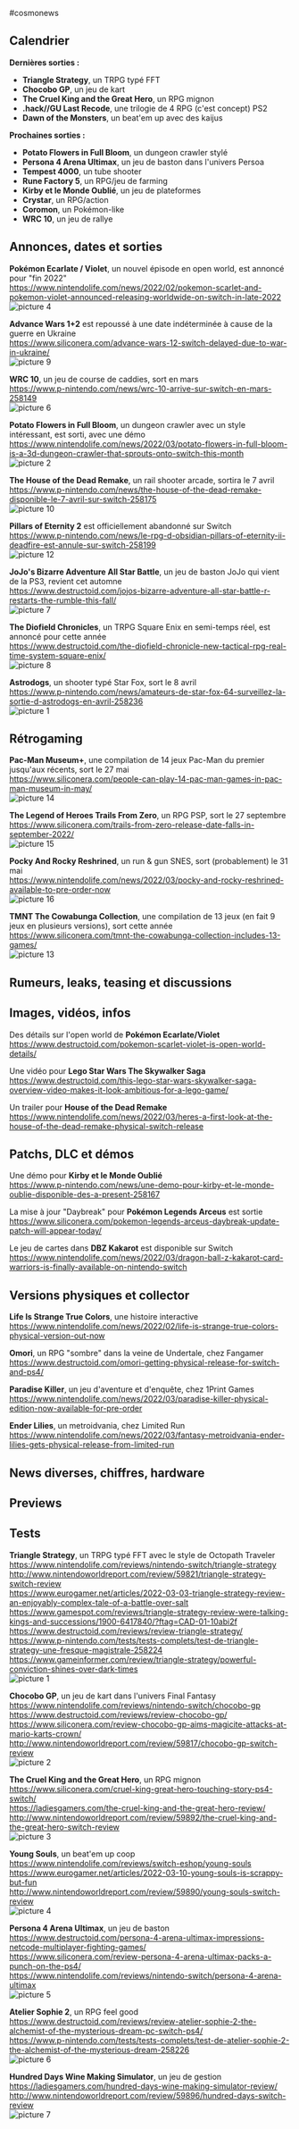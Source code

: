#cosmonews  
  
## Calendrier  

**Dernières sorties :**

- **Triangle Strategy**, un TRPG typé FFT
- **Chocobo GP**, un jeu de kart
- **The Cruel King and the Great Hero**, un RPG mignon
- **.hack//GU Last Recode**, une trilogie de 4 RPG (c'est concept) PS2
- **Dawn of the Monsters**, un beat'em up avec des kaijus

**Prochaines sorties :**

- **Potato Flowers in Full Bloom**, un dungeon crawler stylé
- **Persona 4 Arena Ultimax**, un jeu de baston dans l'univers Persoa
- **Tempest 4000**, un tube shooter
- **Rune Factory 5**, un RPG/jeu de farming
- **Kirby et le Monde Oublié**, un jeu de plateformes
- **Crystar**, un RPG/action
- **Coromon**, un Pokémon-like
- **WRC 10**, un jeu de rallye
  
## Annonces, dates et sorties  
  
**Pokémon Ecarlate / Violet**, un nouvel épisode en open world, est annoncé pour "fin 2022"  
https://www.nintendolife.com/news/2022/02/pokemon-scarlet-and-pokemon-violet-announced-releasing-worldwide-on-switch-in-late-2022  
![picture 4](https://i.imgur.com/zZEgWISm.png)  
  
**Advance Wars 1+2** est repoussé à une date indéterminée à cause de la guerre en Ukraine  
https://www.siliconera.com/advance-wars-12-switch-delayed-due-to-war-in-ukraine/  
![picture 9](https://i.imgur.com/bnnslfzm.png)  

**WRC 10**, un jeu de course de caddies, sort en mars  
https://www.p-nintendo.com/news/wrc-10-arrive-sur-switch-en-mars-258149  
![picture 6](https://i.imgur.com/ey6M0jnm.jpg)  
  
**Potato Flowers in Full Bloom**, un dungeon crawler avec un style intéressant, est sorti, avec une démo  
https://www.nintendolife.com/news/2022/03/potato-flowers-in-full-bloom-is-a-3d-dungeon-crawler-that-sprouts-onto-switch-this-month  
![picture 2](https://i.imgur.com/n1sJzRVm.png)  
  
**The House of the Dead Remake**, un rail shooter arcade, sortira le 7 avril  
https://www.p-nintendo.com/news/the-house-of-the-dead-remake-disponible-le-7-avril-sur-switch-258175  
![picture 10](https://i.imgur.com/4lizEUTm.jpg)  
  
**Pillars of Eternity 2** est officiellement abandonné sur Switch  
https://www.p-nintendo.com/news/le-rpg-d-obsidian-pillars-of-eternity-ii-deadfire-est-annule-sur-switch-258199  
![picture 12](https://i.imgur.com/3b7ER1qm.jpg)  
  
**JoJo's Bizarre Adventure All Star Battle**, un jeu de baston JoJo qui vient de la PS3, revient cet automne  
https://www.destructoid.com/jojos-bizarre-adventure-all-star-battle-r-restarts-the-rumble-this-fall/  
![picture 7](https://i.imgur.com/CxErLLUm.jpg)  
  
**The Diofield Chronicles**, un TRPG Square Enix en semi-temps réel, est annoncé pour cette année  
https://www.destructoid.com/the-diofield-chronicle-new-tactical-rpg-real-time-system-square-enix/  
![picture 8](https://i.imgur.com/LmjwsMJm.jpg)  
  
**Astrodogs**, un shooter typé Star Fox, sort le 8 avril  
https://www.p-nintendo.com/news/amateurs-de-star-fox-64-surveillez-la-sortie-d-astrodogs-en-avril-258236  
![picture 1](https://i.imgur.com/Qkg84zhm.jpg)  
  
## Rétrogaming  
  
**Pac-Man Museum+**, une compilation de 14 jeux Pac-Man du premier jusqu'aux récents, sort le 27 mai  
https://www.siliconera.com/people-can-play-14-pac-man-games-in-pac-man-museum-in-may/  
![picture 14](https://i.imgur.com/U0tYbjNm.png)  
  
**The Legend of Heroes Trails From Zero**, un RPG PSP, sort le 27 septembre  
https://www.siliconera.com/trails-from-zero-release-date-falls-in-september-2022/  
![picture 15](https://i.imgur.com/d1u1xvlm.png)  
  
**Pocky And Rocky Reshrined**, un run & gun SNES, sort (probablement) le 31 mai  
https://www.nintendolife.com/news/2022/03/pocky-and-rocky-reshrined-available-to-pre-order-now  
![picture 16](https://i.imgur.com/WA502Glm.jpg)  
  
**TMNT The Cowabunga Collection**, une compilation de 13 jeux (en fait 9 jeux en plusieurs versions), sort cette année  
https://www.siliconera.com/tmnt-the-cowabunga-collection-includes-13-games/  
![picture 13](https://i.imgur.com/HsLtPzYm.png)  
  
## Rumeurs, leaks, teasing et discussions  
  
## Images, vidéos, infos  
  
Des détails sur l'open world de **Pokémon Ecarlate/Violet**  
https://www.destructoid.com/pokemon-scarlet-violet-is-open-world-details/  
  
Une vidéo pour **Lego Star Wars The Skywalker Saga**  
https://www.destructoid.com/this-lego-star-wars-skywalker-saga-overview-video-makes-it-look-ambitious-for-a-lego-game/  
  
Un trailer pour **House of the Dead Remake**  
https://www.nintendolife.com/news/2022/03/heres-a-first-look-at-the-house-of-the-dead-remake-physical-switch-release  
  
## Patchs, DLC et démos  
  
Une démo pour **Kirby et le Monde Oublié**  
https://www.p-nintendo.com/news/une-demo-pour-kirby-et-le-monde-oublie-disponible-des-a-present-258167  
  
La mise à jour "Daybreak" pour **Pokémon Legends Arceus** est sortie  
https://www.siliconera.com/pokemon-legends-arceus-daybreak-update-patch-will-appear-today/  
  
Le jeu de cartes dans **DBZ Kakarot** est disponible sur Switch  
https://www.nintendolife.com/news/2022/03/dragon-ball-z-kakarot-card-warriors-is-finally-available-on-nintendo-switch  
  
## Versions physiques et collector  
  
**Life Is Strange True Colors**, une histoire interactive  
https://www.nintendolife.com/news/2022/02/life-is-strange-true-colors-physical-version-out-now  
  
**Omori**, un RPG "sombre" dans la veine de Undertale, chez Fangamer  
https://www.destructoid.com/omori-getting-physical-release-for-switch-and-ps4/  
  
**Paradise Killer**, un jeu d'aventure et d'enquête, chez 1Print Games  
https://www.nintendolife.com/news/2022/03/paradise-killer-physical-edition-now-available-for-pre-order  
  
**Ender Lilies**, un metroidvania, chez Limited Run  
https://www.nintendolife.com/news/2022/03/fantasy-metroidvania-ender-lilies-gets-physical-release-from-limited-run  
  
## News diverses, chiffres, hardware  
  
## Previews  
  
## Tests  
  
**Triangle Strategy**, un TRPG typé FFT avec le style de Octopath Traveler  
https://www.nintendolife.com/reviews/nintendo-switch/triangle-strategy  
http://www.nintendoworldreport.com/review/59821/triangle-strategy-switch-review  
https://www.eurogamer.net/articles/2022-03-03-triangle-strategy-review-an-enjoyably-complex-tale-of-a-battle-over-salt  
https://www.gamespot.com/reviews/triangle-strategy-review-were-talking-kings-and-successions/1900-6417840/?ftag=CAD-01-10abi2f  
https://www.destructoid.com/reviews/review-triangle-strategy/  
https://www.p-nintendo.com/tests/tests-complets/test-de-triangle-strategy-une-fresque-magistrale-258224  
https://www.gameinformer.com/review/triangle-strategy/powerful-conviction-shines-over-dark-times  
![picture 1](https://i.imgur.com/UeLCpd4m.jpg)  
  
**Chocobo GP**, un jeu de kart dans l'univers Final Fantasy  
https://www.nintendolife.com/reviews/nintendo-switch/chocobo-gp  
https://www.destructoid.com/reviews/review-chocobo-gp/  
https://www.siliconera.com/review-chocobo-gp-aims-magicite-attacks-at-mario-karts-crown/  
http://www.nintendoworldreport.com/review/59817/chocobo-gp-switch-review  
![picture 2](https://i.imgur.com/V5jMmwBm.jpg)  
  
**The Cruel King and the Great Hero**, un RPG mignon  
https://www.siliconera.com/cruel-king-great-hero-touching-story-ps4-switch/  
https://ladiesgamers.com/the-cruel-king-and-the-great-hero-review/  
http://www.nintendoworldreport.com/review/59892/the-cruel-king-and-the-great-hero-switch-review  
![picture 3](https://i.imgur.com/x9CIN4pm.jpg)  
  
**Young Souls**, un beat'em up coop  
https://www.nintendolife.com/reviews/switch-eshop/young-souls  
https://www.eurogamer.net/articles/2022-03-10-young-souls-is-scrappy-but-fun  
http://www.nintendoworldreport.com/review/59890/young-souls-switch-review  
![picture 4](https://i.imgur.com/uMX9Lpdm.png)  
  
**Persona 4 Arena Ultimax**, un jeu de baston  
https://www.destructoid.com/persona-4-arena-ultimax-impressions-netcode-multiplayer-fighting-games/  
https://www.siliconera.com/review-persona-4-arena-ultimax-packs-a-punch-on-the-ps4/  
https://www.nintendolife.com/reviews/nintendo-switch/persona-4-arena-ultimax  
![picture 5](https://i.imgur.com/UROpU6Lm.jpg)  
  
**Atelier Sophie 2**, un RPG feel good  
https://www.destructoid.com/reviews/review-atelier-sophie-2-the-alchemist-of-the-mysterious-dream-pc-switch-ps4/  
https://www.p-nintendo.com/tests/tests-complets/test-de-atelier-sophie-2-the-alchemist-of-the-mysterious-dream-258226  
![picture 6](https://i.imgur.com/EhZS0SWm.jpg)  
  
**Hundred Days Wine Making Simulator**, un jeu de gestion  
https://ladiesgamers.com/hundred-days-wine-making-simulator-review/  
http://www.nintendoworldreport.com/review/59896/hundred-days-switch-review  
![picture 7](https://i.imgur.com/TBuzkBUm.png)  
